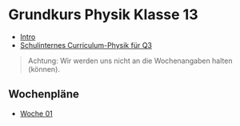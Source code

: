 Grundkurs Physik Klasse 13
===========

* [Intro](01_intro.slides.md)
* [Schulinternes Curriculum-Physik für Q3](../Q3_Physik.pdf)

> Achtung: Wir werden uns nicht an die Wochenangaben halten (können).

## Wochenpläne

* [Woche 01](02_wochenplan.md)
